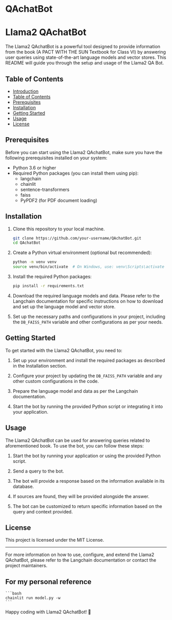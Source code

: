 # QAchatBot



# Llama2 QAchatBot

The Llama2 QAchatBot is a powerful tool designed to provide information from the book (A PACT WITH THE SUN Textbook for Class VI) by answering user queries using state-of-the-art language models and vector stores. This README will guide you through the setup and usage of the Llama2 QA Bot.

## Table of Contents

- [Introduction](#QAchatBot)
- [Table of Contents](#table-of-contents)
- [Prerequisites](#prerequisites)
- [Installation](#installation)
- [Getting Started](#getting-started)
- [Usage](#usage)
- [License](#license)

## Prerequisites

Before you can start using the Llama2 QAchatBot, make sure you have the following prerequisites installed on your system:

- Python 3.6 or higher
- Required Python packages (you can install them using pip):
    - langchain
    - chainlit
    - sentence-transformers
    - faiss
    - PyPDF2 (for PDF document loading)

## Installation

1. Clone this repository to your local machine.

    ```bash
    git clone https://github.com/your-username/QAchatBot.git
    cd QAchatBot
    ```

2. Create a Python virtual environment (optional but recommended):

    ```bash
    python -m venv venv
    source venv/bin/activate  # On Windows, use: venv\Scripts\activate
    ```

3. Install the required Python packages:

    ```bash
    pip install -r requirements.txt
    ```

4. Download the required language models and data. Please refer to the Langchain documentation for specific instructions on how to download and set up the language model and vector store.

5. Set up the necessary paths and configurations in your project, including the `DB_FAISS_PATH` variable and other configurations as per your needs.

## Getting Started

To get started with the Llama2 QAchatBot, you need to:

1. Set up your environment and install the required packages as described in the Installation section.

2. Configure your project by updating the `DB_FAISS_PATH` variable and any other custom configurations in the code.

3. Prepare the language model and data as per the Langchain documentation.

4. Start the bot by running the provided Python script or integrating it into your application.

## Usage

The Llama2 QAchatBot can be used for answering queries related to aforementioned book. To use the bot, you can follow these steps:

1. Start the bot by running your application or using the provided Python script.

2. Send a query to the bot.

3. The bot will provide a response based on the information available in its database.

4. If sources are found, they will be provided alongside the answer.

5. The bot can be customized to return specific information based on the query and context provided.


## License

This project is licensed under the MIT License.

---

For more information on how to use, configure, and extend the Llama2 QAchatBot, please refer to the Langchain documentation or contact the project maintainers.

## For my personal reference
    ```bash
    chainlit run model.py -w
    ```

Happy coding with Llama2 QAchatBot! 🚀
